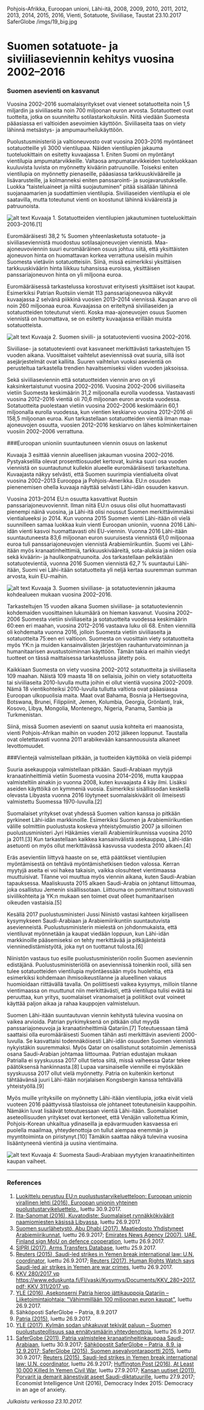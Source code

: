 Pohjois-Afrikka, Euroopan unioni, Lähi-itä, 2008, 2009, 2010, 2011, 2012, 2013, 2014, 2015, 2016, Vienti, Sotatuote, Siviiliase, Taustat
23.10.2017
SaferGlobe
/imgs/19_big.jpg


# Suomen sotatuote- ja siviiliaseviennin kehitys vuosina 2002–2016

### Suomen asevienti on kasvanut

Vuosina 2002–2016 suomalaisyritykset ovat vieneet sotatuotteita noin 1,5 miljardin ja siviiliaseita noin 700 miljoonan euron arvosta. Sotatuotteet ovat tuotteita, jotka on suunniteltu sotilastarkoituksiin. Niitä viedään Suomesta pääasiassa eri valtioiden asevoimien käyttöön. Siviiliaseita taas on viety lähinnä metsästys- ja ampumaurheilukäyttöön.

Puolustusministeriö ja valtioneuvosto ovat vuosina 2003–2016 myöntäneet sotatuotteille yli 3000 vientilupaa. Näiden vientilupien jakauma tuoteluokittain on esitetty kuvaajassa 1. Eniten Suomi on myöntänyt vientilupia ampumatarvikkeille. Valtaosa ampumatarvikkeiden tuoteluokkaan kuuluvista luvista on myönnetty kiväärin patruunoille. Toiseksi eniten vientilupia on myönnetty pienaseille, pääasiassa tarkkuuskivääreille ja lisävarusteille, ja kolmanneksi eniten panssarointi- ja suojavarustukselle. Luokka ”taisteluaineet ja niiltä suojautuminen” pitää sisällään lähinnä suojanaamarien ja suodattimien vientilupia. Siviiliaseiden vientilupia ei ole saatavilla, mutta toteutunut vienti on koostunut lähinnä kivääreistä ja patruunoista.

![alt text](https://saferglobe.fi/wp-content/uploads/2017/10/sot_vientilupien_jakauma2003-16_v2.png "Sotatuotteiden vientilupien jakautuminen tuoteluokittain 2003–2016")
Kuvaaja 1. Sotatuotteiden vientilupien jakautuminen tuoteluokittain 2003–2016.[1]

Euromääräisesti 38,2 % Suomen yhteenlasketusta sotatuote- ja siviiliaseviennistä muodostuu sotilasajoneuvojen viennistä. Maa-ajoneuvoviennin suuri euromääräinen osuus johtuu siitä, että yksittäisten ajoneuvon hinta on huomattavan korkea verrattuna useisiin muihin Suomesta vietäviin sotatuotteisiin. Siinä, missä esimerkiksi yksittäisen tarkkuuskiväärin hinta liikkuu tuhansissa euroissa, yksittäisen panssariajoneuvon hinta on yli miljoona euroa.

Euromääräisessä tarkastelussa korostuvat erityisesti yksittäiset isot kaupat. Esimerkiksi Patrian Ruotsiin viemät 113 panssariajoneuvoa näkyvät kuvaajassa 2 selvänä piikkinä vuosien 2013–2014 viennissä. Kaupan arvo oli noin 260 miljoonaa euroa. Kuvaajassa on eriteltynä siviiliaseiden ja sotatuotteiden toteutunut vienti. Koska maa-ajoneuvojen osuus Suomen viennistä on huomattava, se on esitetty kuvaajassa erillään muista sotatuotteista.

![alt text](https://saferglobe.fi/wp-content/uploads/2017/09/kokonaisasevienti2002-2016.png "Suomen siviili- ja sotatuotevienti vuosina 2002–2016")
Kuvaaja 2. Suomen siviili- ja sotatuotevienti vuosina 2002–2016. 

Siviiliase- ja sotatuotevienti ovat kasvaneet merkittävästi tarkasteltujen 15 vuoden aikana. Vuosittaiset vaihtelut aseviennissä ovat suuria, sillä isot asejärjestelmät ovat kalliita. Suuren vaihtelun vuoksi asevientiä on perusteltua tarkastella trendien havaitsemiseksi viiden vuoden jaksoissa.

Sekä siviiliaseviennin että sotatuotteiden viennin arvo on yli kaksinkertaistunut vuosina 2002–2016. Vuosina 2002–2006 siviiliaseita vietiin Suomesta keskimäärin 31,2 miljoonalla eurolla vuodessa. Vastaavasti vuosina 2012–2016 vientiä oli 70,6 miljoonan euron arvosta vuodessa. Sotatuotteita puolestaan vietiin vuosina 2002–2006 keskimäärin 60,1 miljoonalla eurolla vuodessa, kun vientien keskiarvo vuosina 2012–2016 oli 158,5 miljoonan euroa. Kun tarkastellaan sotatuotteiden vientiä ilman maa-ajoneuvojen osuutta, vuosien 2012–2016 keskiarvo on lähes kolminkertainen vuosiin 2002–2006 verrattuna.

###Euroopan unioniin suuntautuneen viennin osuus on laskenut

Kuvaaja 3 esittää viennin alueellisen jakauman vuosina 2002–2016. Pystyakselilla olevat prosenttiosuudet kertovat, kuinka suuri osa vuoden viennistä on suuntautunut kullekin alueelle euromääräisesti tarkasteltuna. Kuvaajasta näkyy selvästi, että Suomen suurimpia vientialueita olivat vuosina 2002–2013 Eurooppa ja Pohjois-Amerikka. EU:n osuuden pienenemisen ohella kuvaaja näyttää selvästi Lähi-idän osuuden kasvun.

Vuosina 2013–2014 EU:n osuutta kasvattivat Ruotsin panssariajoneuvoviennit. Ilman niitä EU:n osuus olisi ollut huomattavasti pienempi näinä vuosina, ja Lähi-itä olisi noussut Suomen merkittävimmäksi vientialueeksi jo 2014.
Kun vuonna 2015 Suomen vienti Lähi-itään oli vielä suunnilleen samaa luokkaa kuin vienti Euroopan unioniin, vuonna 2016 Lähi-idän vienti kasvoi huomattavasti ohi EU-viennin. Vuonna 2016 Lähi-itään suuntautuneesta 83,6 miljoonan euron suuruisesta viennistä 61,0 miljoonaa euroa tuli panssariajoneuvojen viennistä Arabiemiirikuntiin. Suomi vei Lähi-itään myös kranaatinheittimiä, tarkkuuskivääreitä, sota-aluksia ja niiden osia sekä kiväärin- ja haulikonpatruunoita. Jos tarkastellaan pelkästään sotatuotevientiä, vuonna 2016 Suomen viennistä 62,7 % suuntautui Lähi-itään, Suomi vei Lähi-itään sotatuotteita yli neljä kertaa suuremman summan arvosta, kuin EU-maihin.

![alt text](https://saferglobe.fi/wp-content/uploads/2017/10/siv_ja_sot_alueellinen_vaihtelu2002-2016.png "Suomen siviiliase- ja sotatuoteviennin jakauma kohdealueen mukaan vuosina 2002–2016")
Kuvaaja 3. Suomen siviiliase- ja sotatuoteviennin jakauma kohdealueen mukaan vuosina 2002–2016.

Tarkasteltujen 15 vuoden aikana Suomen siviiliase- ja sotatuoteviennin kohdemaiden vuosittainen lukumäärä on hieman kasvanut. Vuosina 2002–2006 Suomesta vietiin siviiliaseita ja sotatuotteita vuodessa keskimäärin 60:een eri maahan, vuosina 2012–2016 vastaava luku oli 68. Eniten viennillä oli kohdemaita vuonna 2016, jolloin Suomesta vietiin siviiliaseita ja sotatuotteita 75:een eri valtioon. Suomesta on vuosittain viety sotatuotteita myös YK:n ja muiden kansainvälisten järjestöjen rauhanturvatoiminnan ja humanitaarisen avustustoiminnan käyttöön. Tämän takia eri maihin viedyt tuotteet on tässä maittaisessa tarkastelussa jätetty pois.

Kaikkiaan Suomesta on viety vuosina 2002–2012 sotatuotteita ja siviiliaseita 109 maahan. Näistä 109 maasta 18 on sellaisia, joihin on viety sotatuotteita tai siviiliaseita 2010-luvulla mutta joihin ei ollut vientiä vuosina 2002–2009. Nämä 18 vientikohteiksi 2010-luvulla tullutta valtiota ovat pääasiassa Euroopan ulkopuolisia maita. Maat ovat Bahama, Bosnia ja Hertsegovina, Botswana, Brunei, Filippiinit, Jemen, Kolumbia, Georgia, Grönlanti, Irak, Kosovo, Libya, Mongolia, Montenegro, Nigeria, Panama, Sambia ja Turkmenistan. 

Siinä, missä Suomen asevienti on saanut uusia kohteita eri maanosista, vienti Pohjois-Afrikan maihin on vuoden 2012 jälkeen loppunut. Taustalla ovat oletettavasti vuonna 2011 arabikevään kansannousuista alkaneet levottomuudet.

###Vientejä valmistellaan pitkään, ja tuotteiden käyttöikä on vielä pidempi

Suuria asekauppoja valmistellaan pitkään. Saudi-Arabiaan myytyjä kranaatinheittimiä vietiin Suomesta vuosina 2014–2016, mutta kauppaa valmisteltiin ainakin jo vuonna 2008, kuten kuvaajasta 4 käy ilmi. Lisäksi aseiden käyttöikä on kymmeniä vuosia. Esimerkiksi sisällissodan keskellä olevasta Libyasta vuonna 2016 löytyneet suomalaiskiväärit oli ilmeisesti valmistettu Suomessa 1970-luvulla.[2]

Suomalaiset yritykset ovat yhdessä Suomen valtion kanssa jo pitkään pyrkineet Lähi-idän markkinoille. Esimerkiksi Suomen ja Arabiemiirikuntien välille solmittiin puolustusta koskeva yhteistyömuistio 2007 ja silloinen puolustusministeri Jyri Häkämies vieraili Arabiemiirikunnissa vuosina 2010 ja 2011.[3] Kun tarkastellaan kaikkea kansainvälistä asekauppaa, Lähi-idän asetuonti on myös ollut merkittävässä kasvussa vuodesta 2010 alkaen.[4]

Eräs asevientiin liittyvä haaste on se, että päätökset vientilupien myöntämisestä on tehtävä myöntämishetkisen tiedon valossa. Kerran myytyjä aseita ei voi hakea takaisin, vaikka olosuhteet vientimaassa muuttuisivat. Tilanne voi muuttua myös viennin aikana, kuten Saudi-Arabian tapauksessa. Maaliskuusta 2015 alkaen Saudi-Arabia on johtanut liittoumaa, joka osallistuu Jemenin sisällissotaan. Liittouma on pommittanut toistuvasti siviilikohteita ja YK:n mukaan sen toimet ovat olleet humanitaarisen oikeuden vastaisia.[5]

Kesällä 2017 puolustusministeri Jussi Niinistö vastasi kahteen kirjalliseen kysymykseen Saudi-Arabiaan ja Arabiemiirikuntiin suuntautuvista asevienneistä. Puolustusministerin mielestä on johdonmukaista, että vientiluvat myönnetään ja kaupat viedään loppuun, kun Lähi-idän markkinoille pääsemiseksi on tehty merkittävää ja pitkäjänteistä vienninedistämistyötä, joka nyt on tuottanut tulosta.[6]

Niinistön vastaus tuo esille puolustusministeriön roolin Suomen aseviennin edistäjänä. Puolustusministeriöllä on aseviennissä toinenkin rooli, sillä sen tulee sotatuotteiden vientilupia myöntäessään myös huolehtia, että esimerkiksi kohdemaan ihmisoikeustilanne ja alueellinen vakaus huomioidaan riittävällä tavalla. On poliittisesti vaikea kysymys, milloin tilanne vientimaassa on muuttunut niin merkittävästi, että vientilupa tulisi evätä tai peruuttaa, kun yritys, suomalaiset viranomaiset ja poliitikot ovat voineet käyttää paljon aikaa ja rahaa kauppojen valmisteluun.

Suomen Lähi-itään suuntautuvan viennin kehitystä tulevina vuosina on vaikea arvioida. Patrian pyrkimyksenä on pitkään ollut myydä panssariajoneuvoja ja kranaatinheittimiä Qatariin.[7] Toteutuessaan tämä saattaisi olla euromääräisesti Suomen tähän asti merkittävin asevienti 2000-luvulla. Se kasvattaisi todennäköisesti Lähi-idän osuuden Suomen viennistä nykyistäkin suuremmaksi. Myös Qatar on osallistunut sotatoimiin Jemenissä osana Saudi-Arabian johtamaa liittoumaa. Patrian edustajan mukaan Patrialla ei syyskuussa 2017 ollut tietoa siitä, missä vaiheessa Qatar tekee päätöksensä hankinnasta.[8] Lupaa varsinaiselle viennille ei myöskään syyskuussa 2017 ollut vielä myönnetty. Patria on kuitenkin kertonut tähtäävänsä juuri Lähi-itään norjalaisen Kongsbergin kanssa tehtävällä yhteistyöllä.[9]

Myös muille yrityksille on myönnetty Lähi-itään vientilupia, jotka eivät vielä vuoteen 2016 päättyvissä tilastoissa ole johtaneet toteutuneisiin kauppoihin. Nämäkin luvat lisäävät toteutuessaan vientiä Lähi-itään. Suomalaiset aseteollisuuden yritykset ovat kertoneet, että Venäjän valloitettua Krimin, Pohjois-Korean uhkailtua ydinaseilla ja epävarmuuden kasvaessa eri puolella maailmaa, yhteydenottoja on tullut aiempaa enemmän ja myyntitoiminta on piristynyt.[10] Tämäkin saattaa näkyä tulevina vuosina lisääntyneenä vientinä ja uusina vientimaina.

![alt text](https://saferglobe.fi/wp-content/uploads/2017/10/aikajana_patrian_saudi-vienti_v2.png "Suomesta Saudi-Arabiaan myytyjen kranaatinheitinten kaupan vaiheet")
Kuvaaja 4: Suomesta Saudi-Arabiaan myytyjen kranaatinheitinten kaupan vaiheet.

***

### References

1. [Luokittelu perustuu EU:n puolustustarvikeluetteloon: Euroopan unionin virallinen lehti (2016), Euroopan unionin yhteinen puolustustarvikeluettelo.](http://eur-lex.europa.eu/legal-content/FI/TXT/PDF/?uri=CELEX:52016XG0406(01)&from=EN), luettu 30.9.2017.
2. [Ilta-Sanomat (2016), Kuvatodiste: Suomalaiset rynnäkkökiväärit naamiomiesten käsissä Libyassa](http://www.is.fi/kotimaa/art-2000001128008.html), luettu 26.9.2017.
3. [Suomen suurlähetystö, Abu Dhabi (2017), Maatiedosto Yhdistyneet Arabiemiirikunnat](http://www.finland.ae/Public/default.aspx?nodeid=42984&culture=fi-FI&contentlan=1&displayall=1), luettu 26.9.2017; [Emirates News Agency (2007), UAE, Finland sign MoU on defence cooperation](http://wam.ae/en/details/1395227983157), luettu 26.9.2017.
4. [SIPRI (2017), Arms Transfers Database](http://armstrade.sipri.org/armstrade/page/values.php), luettu 25.9.2017.
5. [Reuters (2015), Saudi-led strikes in Yemen break international law: U.N. coordinator](http://www.reuters.com/article/us-yemen-security-saudi-un/saudi-led-strikes-in-yemen-break-international-law-u-n-coordinator-idUSKBN0NU0PN20150509), luettu 26.9.2017; [Reuters (2017), Human Rights Watch says Saudi-led air strikes in Yemen are war crimes](https://www.reuters.com/article/us-yemen-security-rights/human-rights-watch-says-saudi-led-air-strikes-in-yemen-are-war-crimes-idUSKCN1BN0B0), luettu 26.9.2017.
6. [KKV 280/2017 vp <https://www.eduskunta.fi/FI/vaski/Kysymys/Documents/KKV_280+2017.pdf>; KKV 311/2017 vp](https://www.eduskunta.fi/FI/vaski/Kysymys/Documents/KKV_311+2017.pdf).
7. [YLE (2016), Asekonserni Patria hieroo jättikauppoja Qatariin – Liiketoimintajohtaja: "Vähimmillään 100 miljoonan euron kaupat"](https://yle.fi/uutiset/3-9081792), luettu 26.9.2017.
8. Sähköposti SaferGlobe – Patria, 8.9.2017 
9. [Patria (2015)](https://www.patria.fi/fi/media/tiedotteet/patria-ja-kongsberg-suuntaavat-yhteistyossa-lahi-idan-uusiin-hankkeisiin), luettu 26.9.2017.
10. [YLE (2017), Kylmän sodan uhkakuvat tekivät paluun – Suomen puolustusteollisuus saa ennätysmäärin yhteydenottoja](https://yle.fi/uutiset/3-9804260), luettu 26.9.2017.
11. [SaferGobe (2011), Patria valmistelee kranaatinheitinkauppaa Saudi-Arabiaan](https://saferglobe.fi/wp-content/uploads/2013/09/SGF_tj13052011.pdf), luettu 30.9.2017; [Sähköpostit SaferGlobe – Patria, 8.9. ja 12.9.2017; SaferGlobe (2015), Suomen asevalvontaraportti 2015](https://saferglobe.fi/wp-content/uploads/2017/03/suomen_asevalvontaraportti_2015_pdf.pdf), luettu 30.9.2017; [Reuters (2015), Saudi-led strikes in Yemen break international law: U.N. coordinator](http://www.reuters.com/article/us-yemen-security-saudi-un/saudi-led-strikes-in-yemen-break-international-law-u-n-coordinator-idUSKBN0NU0PN20150509), luettu 26.9.2017; [Huffington Post (2016), At Least 10,000 Killed In Yemen Civil War](http://www.huffingtonpost.com/entry/at-least-10000-killed-in-yemen-civil-war_us_57c58703e4b0664f13ca63e4), luettu 27.9.2017; [Kansan uutiset (2011), Porvarit ja demarit äänestivät aseet Saudi-diktatuurille](http://www.kansanuutiset.fi/artikkeli/2702960-porvarit-ja-demarit-aanestivat-aseet-saudi-diktatuurille), luettu 27.9.2017; Economist Intelligence Unit (2016), Democracy Index 2015: Democracy in an age of anxiety.

*Julkaistu verkossa 23.10.2017.*